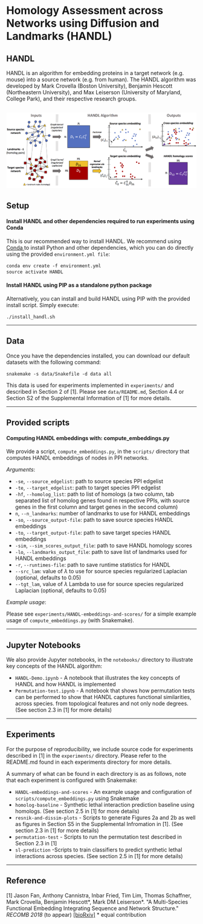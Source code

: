 # Homology Assessment across Networks using Diffusion and Landmarks (HANDL)

## HANDL
HANDL is an algorithm for embedding proteins in a target network (e.g. mouse) into a source network (e.g. from human). The HANDL algorithm was developed by Mark Crovella (Boston University), Benjamin Hescott (Northeastern University), and Max Leiserson (University of Maryland, College Park), and their respective research groups.

![HANDL method](notebooks/figures/handl-methods.png)
-----

## Setup

#### Install HANDL and other dependencies required to run experiments using Conda

This is our recommended way to install HANDL. We recommend using [Conda
](https://conda.io/miniconda.html) to install Python and other dependencies, which you can do directly using the provided `environment.yml file`:

    conda env create -f environment.yml
    source activate HANDL

#### Install HANDL using PIP as a standalone python package
Alternatively, you can install and build HANDL using PIP with the provided install script. Simply execute:

    ./install_handl.sh

-----

## Data

Once you have the dependencies installed, you can download our default datasets with the following command:

    snakemake -s data/Snakefile -d data all

This data is used for experiments implemented in `experiments/` and described in Section 2 of [1]. Please see `data/README.md`, Section 4.4 or Section S2 of the Supplemental Information of [1] for more details.

-----

## Provided scripts

#### Computing HANDL embeddings with: compute_embeddings.py
We provide a script, `compute_embeddings.py`, in the `scripts/` directory that computes HANDL embeddings of nodes in PPI networks.

*Arguments*:

* `-se`, `--source_edgelist`: path to source species PPI edgelist
* `-te`, `--target_edgelist`: path to target species PPI edgelist 
* `-hf`, `--homolog_list`: path to list of homologs (a two column, tab separated list of homolog genes found in respective PPIs, with source genes in the first column and target genes in the second column)
*  `n`, `--n_landmarks`: number of landmarks to use for HANDL embeddings
* `-so`, `--source_output-file`: path to save source species HANDL embeddings
* `-to`, `--target_output-file`: path to save target species HANDL embeddings
* `-sim`, `--sim_scores_output_file`: path to save HANDL homology scores
* `-lo`, `--landmarks_output_file`: path to save list of landmarks used for HANDL embeddings
* `-r`, `--runtimes-file`:  path to save runtime statistics for HANDL
* `--src_lam`: value of $\lambda$ to use for source species regularized Laplacian (optional, defaults to 0.05)
* `--tgt_lam`, value of $\lambda$ Lambda to use for source species regularized Laplacian (optional, defaults to 0.05)

*Example usage*:

Please see `experiments/HANDL-embeddings-and-scores/` for  a simple example usage of `compute_embeddings.py` (with Snakemake).

-----

## Jupyter Notebooks

We also provide Jupyter notebooks, in the `notebooks/` directory to illustrate key concepts of the HANDL algorithm:

* `HANDL-Demo.ipynb` - A notebook that illustrates the key concepts of HANDL and how HANDL is implemented
* `Permutation-test.ipynb` - A notebook that shows how permutation tests can be performed to show that HANDL captures functional similarities, across species. from topological features and not only node degrees. (See section 2.3 in [1] for more details)

----

## Experiments

For the purpose of reproducibility,  we include source code for experiments described in [1] in the `experiments/` directory. Please refer to the README.md found in each experiments directory for more details. 

A summary of what can be found in each directory is as as follows, note that each experiment is configured with Snakemake:
* `HANDL-embeddings-and-scores` - An example usage and configuration of `scripts/compute_embeddings.py` using Snakemake
* `homolog-baseline` - Synthetic lethal interaction prediction baseline using homologs. (See section 2.5 in [1] for more details)
* `resnik-and-dissim-plots` - Scripts to generate Figures 2a and 2b as well as figures in Section S5 in the Supplemental Infromation in [1]. (See section 2.3 in [1] for more details)
* `permutation-test` - Scripts to run the permutation test described in Section 2.3 in [1]
* `sl-prediction` -Scripts to train classifiers to predict synthetic lethal interactions across species. (See section 2.5 in [1] for more details)

-----

## Reference

[1] Jason Fan, Anthony Cannistra, Inbar Fried, Tim Lim, Thomas Schaffner, Mark Crovella, Benjamin Hescott*, Mark DM Leiserson*. "A Multi-Species Functional Embedding Integrating Sequence and Network Structure." _RECOMB 2018_ (to appear) [[bioRxiv]](https://www.biorxiv.org/content/early/2018/03/30/229211) * equal contribution
